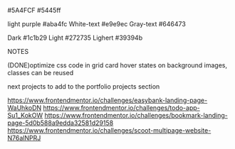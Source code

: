 #5A4FCF
#5445ff

Iight purple #aba4fc
White-text #e9e9ec
Gray-text #646473

Dark #1c1b29
Light #272735
Lighert #39394b

NOTES

(DONE)optimize css code in grid card hover states on background images, classes can be reused

next projects to add to the portfolio projects section

https://www.frontendmentor.io/challenges/easybank-landing-page-WaUhkoDN
https://www.frontendmentor.io/challenges/todo-app-Su1_KokOW
https://www.frontendmentor.io/challenges/bookmark-landing-page-5d0b588a9edda32581d29158
https://www.frontendmentor.io/challenges/scoot-multipage-website-N76alNPRJ
